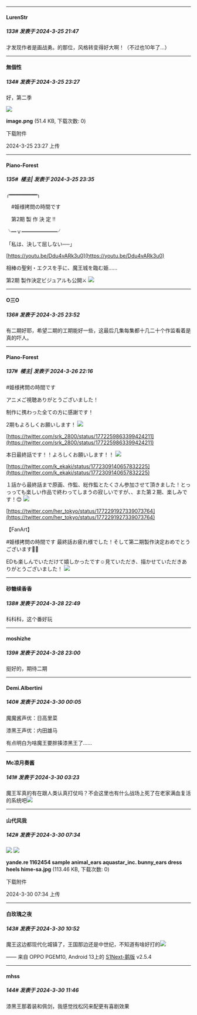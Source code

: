 ﻿
*****

####  LurenStr  
##### 133#       发表于 2024-3-25 21:47

才发现作者是画战勇。的那位，风格转变得好大啊！（不过也10年了…）


*****

####  無個性  
##### 134#       发表于 2024-3-25 23:27

好，第二季

<img src="https://img.saraba1st.com/forum/202403/25/232716d6z2kpi27g2ipz77.png" referrerpolicy="no-referrer">

<strong>image.png</strong> (51.4 KB, 下载次数: 0)

下载附件

2024-3-25 23:27 上传


*****

####  Piano-Forest  
##### 135#         楼主| 发表于 2024-3-25 23:35

╭━━━━━━━━━╮

　#姫様拷問の時間です

　第2期 製 作 決 定 ‼

╰━ｖ━━━━━━━╯

「私は、決して屈しない──」

[https://youtu.be/Ddu4vARk3u0](https://youtu.be/Ddu4vARk3u0)

相棒の聖剣・エクスを手に、魔王城を臨む姫……

第2期 製作決定ビジュアルも公開⚔
<img src="https://p.sda1.dev/16/305a659e2d8dcc7ad3c508ad0e2bf39e/20240325_233438.jpg" referrerpolicy="no-referrer">


*****

####  O三O  
##### 136#       发表于 2024-3-25 23:52

有二期好耶，希望二期的工期能好一些，这最后几集每集都十几二十个作监看着是真的吓人。


*****

####  Piano-Forest  
##### 137#         楼主| 发表于 2024-3-26 22:16

#姫様拷問の時間です 

アニメご視聴ありがとうございました！

制作に携わった全ての方に感謝です！

2期もよろしくお願いします！
<img src="https://p.sda1.dev/16/7bf0021dad211557849ca5cc5d5823da/20240325_233859.jpg" referrerpolicy="no-referrer">

[https://twitter.com/srk_2800/status/1772259863399424211](https://twitter.com/srk_2800/status/1772259863399424211)

本日最終話です！！よろしくお願いします！！
<img src="https://p.sda1.dev/16/a77f94fbd59fe5af6a57456de8890507/20240326_221254.jpg" referrerpolicy="no-referrer">

[https://twitter.com/k_ekaki/status/1772309140657832225](https://twitter.com/k_ekaki/status/1772309140657832225)

１話から最終話まで原画、作監、総作監とたくさん参加させて頂きました！とっっっても楽しい作品で終わってしまうの寂しいですが、、また第２期、楽しみです！😊
<img src="https://p.sda1.dev/16/b30701bfb39d353bf0fd5f37386295ca/20240326_221307.jpg" referrerpolicy="no-referrer">

[https://twitter.com/her_tokyo/status/1772291927339073764](https://twitter.com/her_tokyo/status/1772291927339073764)

【FanArt】

#姫様拷問の時間です 最終話お疲れ様でした！そして第二期製作決定おめでとうございます💐🎉

EDも楽しんでいただけて嬉しかったです☺️見ていただき、描かせていただきありがとうございました！
<img src="https://p.sda1.dev/16/82a3505f9b342c593bc8ef6f0efc2097/20240326_221314.jpg" referrerpolicy="no-referrer">


*****

####  砂糖续香香  
##### 138#       发表于 2024-3-28 22:49

科科科，这个番好玩


*****

####  moshizhe  
##### 139#       发表于 2024-3-28 23:00

挺好的，期待二期


*****

####  Demi.Albertini  
##### 140#       发表于 2024-3-30 00:05

魔魔酱声优：日高里菜

漆黑王声优：内田雄马

有点明白为啥魔王要胖揍漆黑王了……


*****

####  Mc凉月奏酱  
##### 141#       发表于 2024-3-30 03:23

魔王军真的有在跟人类认真打仗吗？不会这里也有什么战场上死了在老家满血复活的系统吧<img src="https://static.saraba1st.com/image/smiley/face2017/037.png" referrerpolicy="no-referrer">


*****

####  山代风我  
##### 142#       发表于 2024-3-30 07:34

<img src="https://static.saraba1st.com/image/smiley/face2017/033.png" referrerpolicy="no-referrer">

<img src="https://img.saraba1st.com/forum/202403/30/073432fff7d4hsbgg99479.jpg" referrerpolicy="no-referrer">

<strong>yande.re 1162454 sample animal_ears aquastar_inc. bunny_ears dress heels hime-sa.jpg</strong> (113.46 KB, 下载次数: 0)

下载附件

2024-3-30 07:34 上传


*****

####  白玫瑰之夜  
##### 143#       发表于 2024-3-30 10:52

魔王这边都现代化城镇了，王国那边还是中世纪，不知道有啥好打的<img src="https://static.saraba1st.com/image/smiley/face2017/053.png" referrerpolicy="no-referrer">

—— 来自 OPPO PGEM10, Android 13上的 [S1Next-鹅版](https://github.com/ykrank/S1-Next/releases) v2.5.4


*****

####  mhss  
##### 144#       发表于 2024-3-30 11:46

漆黑王那着装和佩剑，我感觉找松冈来配更有喜剧效果

